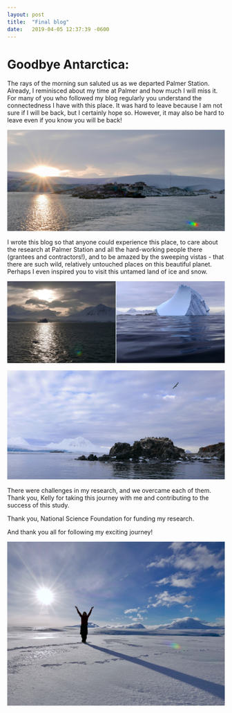 ```yaml
---
layout: post
title:  "Final blog"
date:   2019-04-05 12:37:39 -0600
---
```

# Goodbye Antarctica:
The rays of the morning sun saluted us as we departed Palmer Station. Already, I reminisced about my time at Palmer and how much I will miss it. For many of you who followed my blog regularly you understand the connectedness I have with this place. It was hard to leave because I am not sure if I will be back, but I certainly hope so. However, it may also be hard to leave even if you know you will be back! 

![Sunrays over Palmer Station](/assets/blog_photos/190405/GoodbyePalmer1.jpg)

I wrote this blog so that anyone could experience this place, to care about the research at Palmer Station and all the hard-working people there (grantees and contractors!), and to be amazed by the sweeping vistas - that there are such wild, relatively untouched places on this beautiful planet. Perhaps I even inspired you to visit this untamed land of ice and snow.

![Land of ice and snow](/assets/blog_photos/190405/LeavingAntarctica1.jpg)

![Cormorants and mount William](/assets/blog_photos/190405/CormorantIsland.jpg)

There were challenges in my research, and we overcame each of them. Thank you, Kelly for taking this journey with me and contributing to the success of this study.

Thank you, National Science Foundation for funding my research. 

And thank you all for following my exciting journey!

![Natasja on the Marr Ice Piedmont glacier](/assets/blog_photos/190405/NatasjaOnGlacier.jpg)